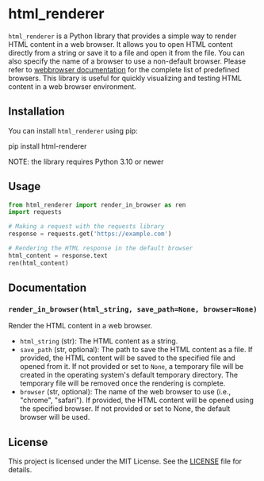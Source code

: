 # html_renderer

`html_renderer` is a Python library that provides a simple way to render HTML content in a web browser. It allows you to open HTML content directly from a string or save it to a file and open it from the file. You can also specify the name of a browser to use a non-default browser. Please refer to [webbrowser documentation](https://docs.python.org/3/library/webbrowser.html) for the complete list of predefined browsers.
This library is useful for quickly visualizing and testing HTML content in a web browser environment.

## Installation

You can install `html_renderer` using pip:

pip install html-renderer

NOTE: the library requires Python 3.10 or newer

## Usage

```python
from html_renderer import render_in_browser as ren
import requests

# Making a request with the requests library
response = requests.get('https://example.com')

# Rendering the HTML response in the default browser
html_content = response.text
ren(html_content)
```

## Documentation

### `render_in_browser(html_string, save_path=None, browser=None)`

Render the HTML content in a web browser.

- `html_string` (str): The HTML content as a string.
- `save_path` (str, optional): The path to save the HTML content as a file.
  If provided, the HTML content will be saved to the specified file and opened from it.
  If not provided or set to `None`, a temporary file will be created in the operating 
  system's default temporary directory. The temporary file will be removed once the rendering 
  is complete.
- `browser` (str, optional): The name of the web browser to use (i.e., "chrome", "safari").
  If provided, the HTML content will be opened using the specified browser.
  If not provided or set to None, the default browser will be used.


## License

This project is licensed under the MIT License. See the [LICENSE](LICENSE) file for details.

